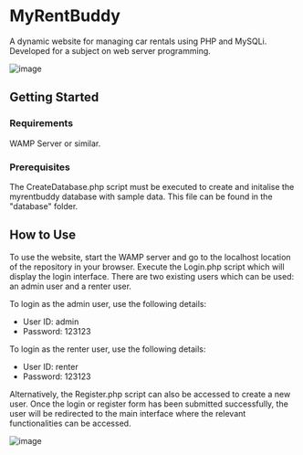 # MyRentBuddy
 A dynamic website for managing car rentals using PHP and MySQLi. Developed for a subject on web server programming. 
 
![image](https://github.com/trrine/my-rent-buddy/assets/41973043/4e0a2592-ba8c-4cfa-a0a3-18a510471418)

## Getting Started
### Requirements
WAMP Server or similar.
### Prerequisites 
The CreateDatabase.php script must be executed to create and initalise the myrentbuddy database with sample data. This file can be found in the "database" folder. 

## How to Use
To use the website, start the WAMP server and go to the localhost location of the repository in your browser. Execute the Login.php script which will display the login interface. 
There are two existing users which can be used: an admin user and a renter user. 

To login as the admin user, use the following details:
-	User ID: admin
-	Password: 123123

To login as the renter user, use the following details:
-	User ID: renter
-	Password: 123123

Alternatively, the Register.php script can also be accessed to create a new user. 
Once the login or register form has been submitted successfully, the user will be redirected to the main interface where the relevant functionalities can be accessed.

![image](https://github.com/trrine/my-rent-buddy/assets/41973043/99d79f34-3683-4646-aad7-0b0d9552ab95)
